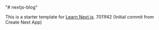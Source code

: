 "# nextjs-blog" 

This is a starter template for [Learn Next.js](https://nextjs.org/learn).
7011f42 (Initial commit from Create Next App)
